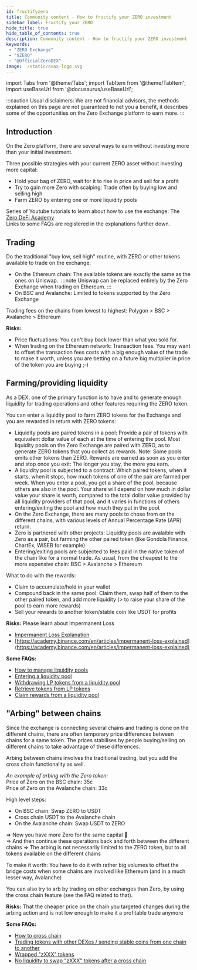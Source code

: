 ```yaml
---
id: fructifyzero
title: Community content - How to fructify your ZERO investment
sidebar_label: Fructify your ZERO
hide_title: true
hide_table_of_contents: true
description: Community content - How to fructify your ZERO investment
keywords:
 - "ZERO Exchange"
 - "$ZERO"
 - "@OfficialZeroDEX"
image:  /static/avax-logo.svg
---
```


import Tabs from '@theme/Tabs';
import TabItem from '@theme/TabItem';
import useBaseUrl from '@docusaurus/useBaseUrl';

:::caution
Usual disclaimers: We are not financial advisors, the methods explained on this page are not guaranteed to net you a benefit, it describes some of the opportunities on the Zero Exchange platform to earn more.
:::

## Introduction

On the Zero platform, there are several ways to earn without investing more than your initial investment.

Three possible strategies with your current ZERO asset without investing more capital:
* Hold your bag of ZERO, wait for it to rise in price and sell for a profit  
* Try to gain more Zero with scalping: Trade often by buying low and selling high
* Farm ZERO by entering one or more liquidity pools

Series of Youtube tutorials to learn about how to use the exchange: The [Zero DeFi Academy](zerodefiacademy.md)  
Links to some FAQs are registered in the explanations further down.

## Trading

Do the traditional "buy low, sell high" routine, with ZERO or other tokens available to trade on the exchange:
* On the Ethereum chain: The available tokens are exactly the same as the ones on Uniswap.  
:::note Uniswap can be replaced entirely by the Zero Exchange when trading on Ethereum.
:::
* On BSC and Avalanche: Limited to tokens supported by the Zero Exchange

Trading fees on the chains from lowest to highest: Polygon > BSC > Avalanche > Ethereum

**Risks:**
* Price fluctuations: You can't buy back lower than what you sold for.
* When trading on the Ethereum network: Transaction fees.  You may want to offset the transaction fees costs with a big enough value of the trade to make it worth, unless you are betting on a future big multiplier in price of the token you are buying ;-)


## Farming/providing liquidity

As a DEX, one of the primary function is to have and to generate enough liquidity for trading operations and other features requiring the ZERO token.

You can enter a liquidity pool to farm ZERO tokens for the Exchange and you are rewarded in return with ZERO tokens:
* Liquidity pools are paired tokens in a pool: Provide a pair of tokens with equivalent dollar value of each at the time of entering the pool.  Most liquidity pools on the Zero Exchange are paired with ZERO, as to generate ZERO tokens that you collect as rewards. Note: Some pools emits other tokens than ZERO. 
Rewards are earned as soon as you enter and stop once you exit: The longer you stay, the more you earn.
* A liquidity pool is subjected to a contract: Which paired tokens, when it starts, when it stops, how much tokens of one of the pair are farmed per week.  When you enter a pool, you get a share of the pool, because others are also in the pool.  Your share will depend on how much in dollar value your share is worth, compared to the total dollar value provided by all liquidity providers of that pool, and it varies in functions of others entering/exiting the pool and how much they put in the pool.
* On the Zero Exchange, there are many pools to chose from on the different chains, with various levels of Annual Percentage Rate (APR) return.
* Zero is partnered with other projects: Liquidity pools are avalaible with Zero as a pair, but farming the other paired token (like Gondola Finance, ChartEx, WISEB for example)
* Entering/exiting pools are subjected to fees paid in the native token of the chain like for a normal trade. As usual, from the cheapest to the more expensive chain: BSC > Avalanche > Ethereum


What to do with the rewards:
* Claim to accumulate/hold in your wallet
* Compound back in the same pool: Claim them, swap half of them to the other paired token, and add more liquidity (> to raise your share of the pool to earn more rewards)
* Sell your rewards to another token/stable coin like USDT for profits

**Risks:** Please learn about Impermanent Loss
* [Impermanent Loss Explanation](il.md)
* [https://academy.binance.com/en/articles/impermanent-loss-explained](https://academy.binance.com/en/articles/impermanent-loss-explained)

**Some FAQs:**  
* [How to manage liquidity pools](faq/faq009.md)
* [Entering a liquidity pool](faq/faq019.md)
* [Withdrawing LP tokens from a liquidity pool](faq/faq020.md)
* [Retrieve tokens from LP tokens](faq/faq021.md)
* [Claim rewards from a liquidity pool](faq/faq022.md)


## "Arbing" between chains

Since the exchange is connecting several chains and trading is done on the different chains, there are often temporary price differences between chains for a same token.  The prices stabilises by people buying/selling on different chains to take advantage of these differences.

Arbing between chains involves the traditional trading, but you add the cross chain functionality as well.

_An example of arbing with the Zero token:_  
Price of Zero on the BSC chain: 35c  
Price of Zero on the Avalanche chain: 33c

High level steps:
* On BSC chain: Swap ZERO to USDT
* Cross chain USDT to the Avalanche chain
* On the Avalanche chain: Swap USDT to ZERO  

=> Now you have more Zero for the same capital 🙂  
=> And then continue these operations back and forth between the different chains
=> The arbing is not necessarily limited to the ZERO token, but to all tokens available on the different chains

To make it worth: You have to do it with rather big volumes to offset the bridge costs when some chains are involved like Ethereum (and in a much lesser way, Avalanche)

You can also try to arb by trading on other exchanges than Zero, by using the cross chain feature (see the FAQ related to that).

**Risks:** That the cheaper price on the chain you targeted changes during the arbing action and is not low enough to make it a profitable trade anymore

**Some FAQs:**  
* [How to cross chain](faq/faq023.md)
* [Trading tokens with other DEXes / sending stable coins from one chain to another](faq/faq006.md)
* [Wrapped "zXXX" tokens](faq/faq005.md)
* [No liquidity to swap "zXXX" tokens after a cross chain](faq/faq026.md)
